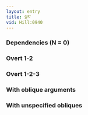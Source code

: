 ```yaml
---
layout: entry
title: ལྡར་
vid: Hill:0940
---
```

### Dependencies (N = 0)


### Overt 1-2


### Overt 1-2-3


### With oblique arguments


### With unspecified obliques
